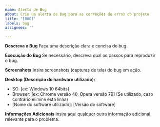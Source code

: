 ```yaml
---
name: Alerta de Bug
about: Crie um alerta de Bug para as correções de erros do projeto
title: "[BUG]"
labels: bug
assignees: ''

---
```


**Descreva o Bug**
Faça uma descrição clara e concisa do bug.

**Execução do Bug**
Se necessário, descreva qual os passos para reproduzir o bug.

**Screenshots**
Insira screenshots (capturas de tela) do bug em ação.

**Desktop (Descrição do hardware utilizado):**
 - SO: [ex: Windows 10 64bits]
 - Browser: [ex: Chrome versão 40, Opera versão 79] (Se utilizado, caso contrário elimine esta linha)
 - [Nome do software utilizado]: [Versão do software]

**Informações Adicionais**
Insira aqui qualquer outra informação adicional relevante para o problema.
